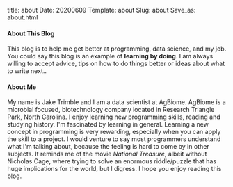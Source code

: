 title: about
Date: 20200609
Template: about
Slug: about
Save_as: about.html 

#### About This Blog

This blog is to help me get better at programming, data science, and my job. You could say this blog is an example of **learning by doing**. I am always willing to accept advice, tips on how to do things better or ideas about what to write next.. 

#### About Me

My name is Jake Trimble and I am a data scientist at AgBiome. AgBiome is a microbial focused, biotechnology company located in Research Triangle Park, North Carolina. I enjoy learning new programming skills, reading and studying history. I'm fascinated by learning in general. Learning a new concept in programming is very rewarding, especially when you can apply the skill to a project. I would venture to say most programmers understand what I'm talking about, because the feeling is hard to come by in other subjects. It reminds me of the movie _National Treasure_, albeit without Nicholas Cage, where trying to solve an enormous riddle/puzzle that has huge implications for the world, but I digress. I hope you enjoy reading this blog. 

